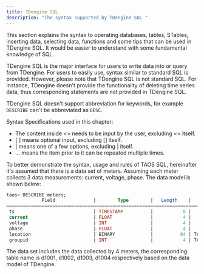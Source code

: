 ```yaml
---
title: TDengine SQL
description: "The syntax supported by TDengine SQL "
---
```


This section explains the syntax to operating databases, tables, STables, inserting data, selecting data, functions and some tips that can be used in TDengine SQL. It would be easier to understand with some fundamental knowledge of SQL.

TDengine SQL is the major interface for users to write data into or query from TDengine. For users to easily use, syntax similar to standard SQL is provided. However, please note that TDengine SQL is not standard SQL. For instance, TDengine doesn't provide the functionality of deleting time series data, thus corresponding statements are not provided in TDengine SQL.

TDengine SQL doesn't support abbreviation for keywords, for example `DESCRIBE` can't be abbreviated as `DESC`.

Syntax Specifications used in this chapter:

- The content inside <\> needs to be input by the user, excluding <\> itself.
- \[ \] means optional input, excluding [] itself.
- | means one of a few options, excluding | itself.
- … means the item prior to it can be repeated multiple times.

To better demonstrate the syntax, usage and rules of TAOS SQL, hereinafter it's assumed that there is a data set of meters. Assuming each meter collects 3 data measurements: current, voltage, phase. The data model is shown below:

```sql
taos> DESCRIBE meters;
             Field              |        Type        |   Length    |    Note    |
=================================================================================
 ts                             | TIMESTAMP          |           8 |            |
 current                        | FLOAT              |           4 |            |
 voltage                        | INT                |           4 |            |
 phase                          | FLOAT              |           4 |            |
 location                       | BINARY             |          64 | TAG        |
 groupid                        | INT                |           4 | TAG        |
```

The data set includes the data collected by 4 meters, the corresponding table name is d1001, d1002, d1003, d1004 respectively based on the data model of TDengine.
